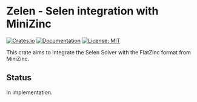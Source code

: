 # Zelen - Selen integration with MiniZinc

[![Crates.io](https://img.shields.io/crates/v/zelen.svg?color=blue)](https://crates.io/crates/zelen)
[![Documentation](https://docs.rs/selen/badge.svg)](https://docs.rs/zelen)
[![License: MIT](https://img.shields.io/badge/License-MIT-blue.svg)](https://opensource.org/licenses/MIT)

This crate aims to integrate the Selen Solver with the FlatZinc format from MiniZinc.

## Status

In implementation.